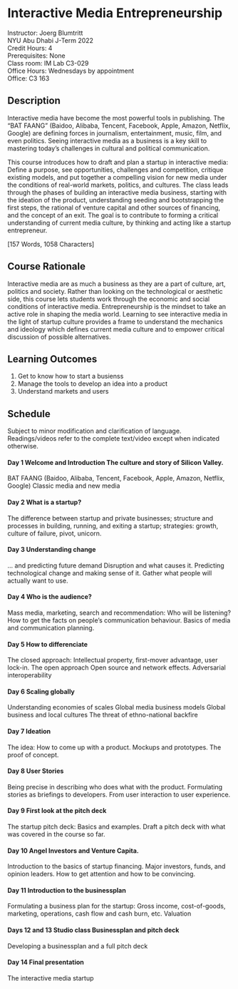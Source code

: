 
# Interactive Media Entrepreneurship

Instructor: Joerg Blumtritt  
NYU Abu Dhabi J-Term 2022  
Credit Hours: 4  
Prerequisites: None  
Class room: IM Lab C3-029  
Office Hours: Wednesdays by appointment  
Office: C3 163  

## Description
Interactive media have become the most powerful tools in publishing. The “BAT FAANG” (Baidoo, Alibaba, Tencent, Facebook, Apple, Amazon, Netflix, Google) are defining forces in journalism, entertainment, music, film, and even politics. Seeing interactive media as a business is a key skill to mastering today’s challenges in cultural and political communication.

This course introduces how to draft and plan a startup in interactive media: Define a purpose, see opportunities, challenges and competition, critique existing models, and put together a compelling vision for new media under the conditions of real-world markets, politics, and cultures. The class leads through the phases of building an
interactive media business, starting with the ideation of the product, understanding seeding and bootstrapping the first steps, the rational of venture capital and other sources of financing, and the concept of an exit. The goal is to contribute to forming a critical understanding of current media culture, by thinking and acting like a startup entrepreneur.

[157 Words, 1058 Characters]

## Course Rationale 
Interactive media are as much a business as they are a part of culture, art, politics and society. Rather than looking on the technological or aesthetic side, this course lets students work through the economic and social conditions of interactive media. Entrepreneurship is the mindset to take an active role in shaping the media world. Learning to see interactive media in the light of startup culture provides a frame to understand the mechanics and ideology which defines current media culture and to empower critical discussion of possible alternatives.

## Learning Outcomes 
1. Get to know how to start a busienss
2. Manage the tools to develop an idea into a product
3. Understand markets and users 

## Schedule
Subject to minor modification and clarification of language. Readings/videos refer to the complete text/video except when indicated otherwise.

#### Day 1 Welcome and Introduction The culture and story of Silicon Valley. 
BAT FAANG (Baidoo, Alibaba, Tencent, Facebook, Apple, Amazon, Netflix, Google) Classic media and new media 

#### Day 2 What is a startup? 
The difference between startup and private businesses; structure and processes in building, running, and exiting a startup; strategies: growth, culture of failure, pivot, unicorn. 

#### Day 3 Understanding change 
... and predicting future demand Disruption and what causes it. Predicting technological change and making sense of it. Gather what people will actually want to use. 

#### Day 4 Who is the audience? 
Mass media, marketing, search and recommendation: Who will be listening? How to get the facts on people’s communication behaviour. Basics of media and communication planning. 

#### Day 5 How to differenciate 
The closed approach: Intellectual property, first-mover advantage, user lock-in. The open approach Open source and network effects. Adversarial interoperability 

#### Day 6 Scaling globally 
Understanding economies of scales Global media business models Global business and local cultures The threat of ethno-national backfire 

#### Day 7 Ideation 
The idea: How to come up with a product. Mockups and prototypes. The proof of concept. 

#### Day 8 User Stories 
Being precise in describing who does what with the product. Formulating stories as briefings to developers. From user interaction to user experience. 

#### Day 9 First look at the pitch deck 
The startup pitch deck: Basics and examples. Draft a pitch deck with what was covered in the course so far. 

#### Day 10 Angel Investors and Venture Capita.
Introduction to the basics of startup financing. Major investors, funds, and opinion leaders. How to get attention and how to be convincing. 

#### Day 11 Introduction to the businessplan 
Formulating a business plan for the startup: Gross income, cost-of-goods, marketing, operations, cash flow and cash burn, etc. Valuation 

#### Days 12 and 13 Studio class Businessplan and pitch deck
Developing a businessplan and a full pitch deck 
#### Day 14 Final presentation 
The interactive media startup 
